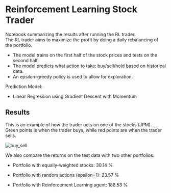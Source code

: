 # Reinforcement Learning Stock Trader

Notebook summarizing the results after running the RL trader.\
The RL trader aims to maximize the profit by doing a daily rebalancing of the portfolio.

- The model trains on the first half of the stock prices and tests on the second half.
- The model predicts what action to take: buy/sell/hold based on historical data.
- An epsilon-greedy policy is used to allow for exploration.

Prediction Model:

- Linear Regression using Gradient Descent with Momentum


## Results
This is an example of how the trader acts on one of the stocks (JPM).\
Green points is when the trader buys, while red points are when the trader sells.

![buy_sell](https://github.com/alexisdpc/RL-Stock-Trader/assets/124795834/c7b14119-690e-4576-bb61-c52dc21c159e)


We also compare the returns on the test data with two other portfolios:

- Portfolio with equally-weighted stocks: 30.14 %

- Portfolio with random actions (epsilon=1): 23.57 %

- Portfolio with Reinforcement Learning agent: 188.53 %

